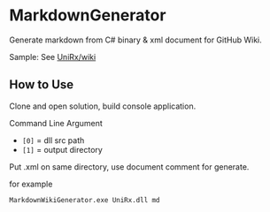 MarkdownGenerator
===
Generate markdown from C# binary & xml document for GitHub Wiki.

Sample: See [UniRx/wiki](https://github.com/neuecc/UniRx/wiki)

How to Use
---
Clone and open solution, build console application.

Command Line Argument
- `[0]` = dll src path
- `[1]` = output directory 

Put .xml on same directory, use document comment for generate.

for example

```
MarkdownWikiGenerator.exe UniRx.dll md
```
